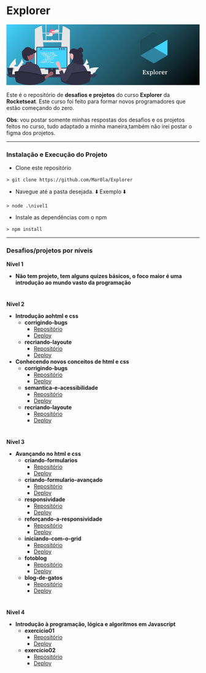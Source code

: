 # Explorer

![capa](assets/Explorer.png)

Este é o repositório de **desafios e projetos** do curso **Explorer** da **Rocketseat**. Este curso foi feito para formar novos programadores que estão começando do zero.

**Obs**: vou postar somente minhas respostas dos desafios e os projetos feitos no curso, tudo adaptado a minha maneira,também não irei postar o figma dos projetos.

---

###  Instalação e Execução do Projeto

- Clone este repositório

```
> git clone https://github.com/Mar0la/Explorer
```

- Navegue até a pasta desejada. ⬇️ Exemplo ⬇️

```
> node .\nivel1
```

- Instale as dependências com o npm

```
> npm install
```

---


### Desafios/projetos por níveis

**Nível 1**
  - **Não tem projeto, tem alguns quizes básicos, o foco maior é uma introdução ao mundo vasto da programação**

#

**Nível 2**
 - **Introdução aohtml e css**
   -  **corrigindo-bugs**
      - [Repositório](https://github.com/Mar0la/Explorer/tree/main/nivel2/introdução-ao-html-css/corrigindo-bugs)
      - [Deploy](https://mar0la.github.io/Explorer/nivel2/introdução-ao-html-css/corrigindo-bugs/index.html)
   -  **recriando-layoute**
      - [Repositório](https://github.com/Mar0la/Explorer/tree/main/nivel2/introdução-ao-html-css/recriando-layoute)
      - [Deploy](https://mar0la.github.io/Explorer/nivel2/introdução-ao-html-css/recriando-layoute/index.html)
- **Conhecendo novos conceitos de html e css**
  - **corrigindo-bugs**
    - [Repositório](https://github.com/Mar0la/Explorer/tree/main/nivel2/conhecendo-novos-conceitos-de-html-e-css/corrigindo-bugs)
    - [Deploy](https://mar0la.github.io/Explorer/nivel2/conhecendo-novos-conceitos-de-html-e-css/corrigindo-bugs/index.html)
  - **semantica-e-acessibilidade**
    - [Repositório](https://github.com/Mar0la/Explorer/tree/main/nivel2/conhecendo-novos-conceitos-de-html-e-css/semantica-e-acessibilidade)
    - [Deploy](https://mar0la.github.io/Explorer/nivel2/conhecendo-novos-conceitos-de-html-e-css/semantica-e-acessibilidade/index.html)
  - **recriando-layoute**
    - [Repositório](https://github.com/Mar0la/Explorer/tree/main/nivel2/conhecendo-novos-conceitos-de-html-e-css/recriando-layoute)
    - [Deploy](https://mar0la.github.io/Explorer/nivel2/conhecendo-novos-conceitos-de-html-e-css/recriando-layoute/index.html)


#

**Nível 3**
- **Avançando no html e css**
  - **criando-formularios**
    - [Repositório](https://github.com/Mar0la/Explorer/tree/main/nivel3/avançando-no-html-e-css/criando-formularios)
    - [Deploy](https://mar0la.github.io/Explorer/nivel3/avançando-no-html-e-css/criando-formularios/index.html)
  - **criando-formulario-avançado**
    - [Repositório](https://github.com/Mar0la/Explorer/tree/main/nivel3/avançando-no-html-e-css/criando-formulario-avançado)
    - [Deploy](https://mar0la.github.io/Explorer/nivel3/avançando-no-html-e-css/criando-formulario-avançado/index.html)
  - **responsividade**
    - [Repositório](https://github.com/Mar0la/Explorer/tree/main/nivel3/responsividade)
    - [Deploy](https://mar0la.github.io/Explorer/nivel3/responsividade/index.html)
  - **reforçando-a-responsividade**
    - [Repositório](https://github.com/Mar0la/Explorer/tree/main/nivel3/reforçando-a-responsividade)
    - [Deploy](https://mar0la.github.io/Explorer/nivel3/reforçando-a-responsividade/index.html)
  - **iniciando-com-o-grid**
    - [Repositório](https://github.com/Mar0la/Explorer/tree/main/nivel3/iniciando-com-o-grid)
    - [Deploy](https://mar0la.github.io/Explorer/nivel3/iniciando-com-o-grid/index.html)
  - **fotoblog**
    - [Repositório](https://github.com/Mar0la/Explorer/tree/main/nivel3/avançando-no-css/fotoblog)
    - [Deploy](https://mar0la.github.io/Explorer/nivel3/avançando-no-css/fotoblog/index.html)
  - **blog-de-gatos**
    - [Repositório](https://github.com/Mar0la/Explorer/tree/main/nivel3/avançando-no-css/blog-de-gatos)
    - [Deploy](https://mar0la.github.io/Explorer/nivel3/avançando-no-css/blog-de-gatos/index.html)


#


**Nivel 4**
- **Introdução à programação, lógica e algoritmos em Javascript**
  - **exercício01**
    - [Repositório](https://github.com/Mar0la/Explorer/tree/main/nivel4/Introdução-à-programação-lógica-e-algoritmos-em-javascript/exercício01)
    - [Deploy](https://mar0la.github.io/Explorer/nivel4/Introdução-à-programação-lógica-e-algoritmos-em-javascript/exercício01/index.html)
  - **exercício02**
    - [Repositório](https://github.com/Mar0la/Explorer/tree/main/nivel4/Introdução-à-programação-lógica-e-algoritmos-em-javascript/exercício02)
    - [Deploy](https://mar0la.github.io/Explorer/nivel4/Introdução-à-programação-lógica-e-algoritmos-em-javascript/exercício02/index.html)